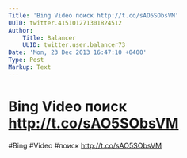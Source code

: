```yaml
---
Title: 'Bing Video поиск http://t.co/sAO5SObsVM'
UUID: twitter.415101271301824512
Author:
    Title: Balancer
    UUID: twitter.user.balancer73
Date: 'Mon, 23 Dec 2013 16:47:10 +0400'
Type: Post
Markup: Text
---
```


# Bing Video поиск http://t.co/sAO5SObsVM

#Bing #Video #поиск http://t.co/sAO5SObsVM